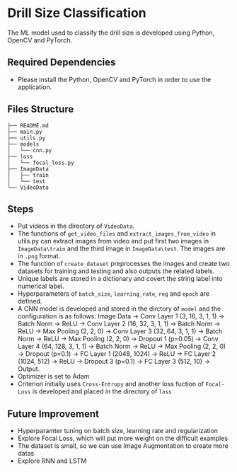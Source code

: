 # Drill Size Classification

The ML model used to classify the drill size is developed using Python, OpenCV and PyTorch. 

## Required Dependencies

- Please install the Python, OpenCV and PyTorch in order to use the application. 

## Files Structure

```
├── README.md
├── main.py
├── utils.py
├── models
│   └── cnn.py
├── loss
│   └── focal_loss.py
├── ImageData
│   ├── train
│   └── test
└── VideoData
```

## Steps

- Put videos in the directory of `VideoData`.
- The functions of `get_video_files` and `extract_images_from_video` in utils.py can extract images from video and put first two images in `ImageData\train` and the third image in `ImageData\test`. The images are in `.png` format.
- The function of `create_dataset` preprocesses the images and create two datasets for training and testing and also outputs the related labels.
- Unique labels are stored in a dictionary and covert the string label into numerical label.
- Hyperparameters of `batch_size`, `learning_rate`, `reg` and `epoch` are defined.
- A CNN model is developed and stored in the dirctory of `model` and the configuration is as follows: Image Data -> Conv Layer 1 (3, 16, 3, 1, 1) -> Batch Norm -> ReLU -> Conv Layer 2 (16, 32, 3, 1, 1) -> Batch Norm -> ReLU -> Max Pooling (2, 2, 0) -> Conv Layer 3 (32, 64, 3, 1, 1) -> Batch Norm -> ReLU -> Max Pooling (2, 2, 0) -> Dropout 1 (p=0.05) -> Conv Layer 4 (64, 128, 3, 1, 1) -> Batch Norm -> ReLU -> Max Pooling (2, 2, 0) -> Dropout (p=0.1) -> FC Layer 1 (2048, 1024) -> ReLU -> FC Layer 2 (1024, 512) -> ReLU -> Dropout 3 (p=0.1) -> FC Layer 3 (512, 10) -> Output.
- Optimizer is set to Adam
- Criterion initially uses `Cross-Entropy` and another loss fuction of `Focal-Loss` is developed and placed in the directory of `loss`

## Future Improvement

- Hyperparamter tuning on batch size, learning rate and regularization
- Explore Focal Loss, which will put more weight on the difficult examples 
- The dataset is small, so we can use Image Augmentation to create more datas
- Explore RNN and LSTM

